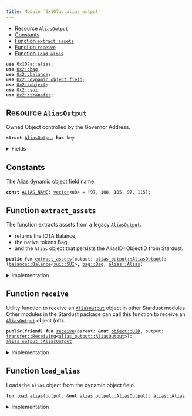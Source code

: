 ```yaml
---
title: Module `0x107a::alias_output`
---
```




-  [Resource `AliasOutput`](#0x107a_alias_output_AliasOutput)
-  [Constants](#@Constants_0)
-  [Function `extract_assets`](#0x107a_alias_output_extract_assets)
-  [Function `receive`](#0x107a_alias_output_receive)
-  [Function `load_alias`](#0x107a_alias_output_load_alias)


<pre><code><b>use</b> <a href="alias.md#0x107a_alias">0x107a::alias</a>;
<b>use</b> <a href="../sui-framework/bag.md#0x2_bag">0x2::bag</a>;
<b>use</b> <a href="../sui-framework/balance.md#0x2_balance">0x2::balance</a>;
<b>use</b> <a href="../sui-framework/dynamic_object_field.md#0x2_dynamic_object_field">0x2::dynamic_object_field</a>;
<b>use</b> <a href="../sui-framework/object.md#0x2_object">0x2::object</a>;
<b>use</b> <a href="../sui-framework/sui.md#0x2_sui">0x2::sui</a>;
<b>use</b> <a href="../sui-framework/transfer.md#0x2_transfer">0x2::transfer</a>;
</code></pre>



<a name="0x107a_alias_output_AliasOutput"></a>

## Resource `AliasOutput`

Owned Object controlled by the Governor Address.


<pre><code><b>struct</b> <a href="alias_output.md#0x107a_alias_output_AliasOutput">AliasOutput</a> <b>has</b> key
</code></pre>



<details>
<summary>Fields</summary>


<dl>
<dt>
<code>id: <a href="../sui-framework/object.md#0x2_object_UID">object::UID</a></code>
</dt>
<dd>
 This is a "random" UID, not the AliasID from Stardust.
</dd>
<dt>
<code>iota: <a href="../sui-framework/balance.md#0x2_balance_Balance">balance::Balance</a>&lt;<a href="../sui-framework/sui.md#0x2_sui_SUI">sui::SUI</a>&gt;</code>
</dt>
<dd>
 The amount of IOTA coins held by the output.
</dd>
<dt>
<code>native_tokens: <a href="../sui-framework/bag.md#0x2_bag_Bag">bag::Bag</a></code>
</dt>
<dd>
 The <code>Bag</code> holds native tokens, key-ed by the stringified type of the asset.
 Example: key: "0xabcded::soon::SOON", value: Balance<0xabcded::soon::SOON>.
</dd>
</dl>


</details>

<a name="@Constants_0"></a>

## Constants


<a name="0x107a_alias_output_ALIAS_NAME"></a>

The Alias dynamic object field name.


<pre><code><b>const</b> <a href="alias_output.md#0x107a_alias_output_ALIAS_NAME">ALIAS_NAME</a>: <a href="../move-stdlib/vector.md#0x1_vector">vector</a>&lt;u8&gt; = [97, 108, 105, 97, 115];
</code></pre>



<a name="0x107a_alias_output_extract_assets"></a>

## Function `extract_assets`

The function extracts assets from a legacy <code><a href="alias_output.md#0x107a_alias_output_AliasOutput">AliasOutput</a></code>.
- returns the IOTA Balance,
- the native tokens Bag,
- and the <code>Alias</code> object that persists the AliasID=ObjectID from Stardust.


<pre><code><b>public</b> <b>fun</b> <a href="alias_output.md#0x107a_alias_output_extract_assets">extract_assets</a>(output: <a href="alias_output.md#0x107a_alias_output_AliasOutput">alias_output::AliasOutput</a>): (<a href="../sui-framework/balance.md#0x2_balance_Balance">balance::Balance</a>&lt;<a href="../sui-framework/sui.md#0x2_sui_SUI">sui::SUI</a>&gt;, <a href="../sui-framework/bag.md#0x2_bag_Bag">bag::Bag</a>, <a href="alias.md#0x107a_alias_Alias">alias::Alias</a>)
</code></pre>



<details>
<summary>Implementation</summary>


<pre><code><b>public</b> <b>fun</b> <a href="alias_output.md#0x107a_alias_output_extract_assets">extract_assets</a>(<b>mut</b> output: <a href="alias_output.md#0x107a_alias_output_AliasOutput">AliasOutput</a>): (Balance&lt;SUI&gt;, Bag, Alias) {
    // Load the related <a href="alias.md#0x107a_alias">alias</a> <a href="../sui-framework/object.md#0x2_object">object</a>.
    <b>let</b> <a href="alias.md#0x107a_alias">alias</a> = <a href="alias_output.md#0x107a_alias_output_load_alias">load_alias</a>(&<b>mut</b> output);

    // Unpack the output into its basic part.
    <b>let</b> <a href="alias_output.md#0x107a_alias_output_AliasOutput">AliasOutput</a> {
        id,
        iota,
        native_tokens
    } = output;

    // Delete the output.
    <a href="../sui-framework/object.md#0x2_object_delete">object::delete</a>(id);

    (iota, native_tokens, <a href="alias.md#0x107a_alias">alias</a>)
}
</code></pre>



</details>

<a name="0x107a_alias_output_receive"></a>

## Function `receive`

Utility function to receive an <code><a href="alias_output.md#0x107a_alias_output_AliasOutput">AliasOutput</a></code> object in other Stardust modules.
Other modules in the Stardust package can call this function to receive an <code><a href="alias_output.md#0x107a_alias_output_AliasOutput">AliasOutput</a></code> object (nft).


<pre><code><b>public</b>(<b>friend</b>) <b>fun</b> <a href="alias_output.md#0x107a_alias_output_receive">receive</a>(parent: &<b>mut</b> <a href="../sui-framework/object.md#0x2_object_UID">object::UID</a>, output: <a href="../sui-framework/transfer.md#0x2_transfer_Receiving">transfer::Receiving</a>&lt;<a href="alias_output.md#0x107a_alias_output_AliasOutput">alias_output::AliasOutput</a>&gt;): <a href="alias_output.md#0x107a_alias_output_AliasOutput">alias_output::AliasOutput</a>
</code></pre>



<details>
<summary>Implementation</summary>


<pre><code><b>public</b>(<a href="../sui-framework/package.md#0x2_package">package</a>) <b>fun</b> <a href="alias_output.md#0x107a_alias_output_receive">receive</a>(parent: &<b>mut</b> UID, output: Receiving&lt;<a href="alias_output.md#0x107a_alias_output_AliasOutput">AliasOutput</a>&gt;) : <a href="alias_output.md#0x107a_alias_output_AliasOutput">AliasOutput</a> {
    <a href="../sui-framework/transfer.md#0x2_transfer_receive">transfer::receive</a>(parent, output)
}
</code></pre>



</details>

<a name="0x107a_alias_output_load_alias"></a>

## Function `load_alias`

Loads the <code>Alias</code> object from the dynamic object field.


<pre><code><b>fun</b> <a href="alias_output.md#0x107a_alias_output_load_alias">load_alias</a>(output: &<b>mut</b> <a href="alias_output.md#0x107a_alias_output_AliasOutput">alias_output::AliasOutput</a>): <a href="alias.md#0x107a_alias_Alias">alias::Alias</a>
</code></pre>



<details>
<summary>Implementation</summary>


<pre><code><b>fun</b> <a href="alias_output.md#0x107a_alias_output_load_alias">load_alias</a>(output: &<b>mut</b> <a href="alias_output.md#0x107a_alias_output_AliasOutput">AliasOutput</a>): Alias {
    <a href="../sui-framework/dynamic_object_field.md#0x2_dynamic_object_field_remove">dynamic_object_field::remove</a>(&<b>mut</b> output.id, <a href="alias_output.md#0x107a_alias_output_ALIAS_NAME">ALIAS_NAME</a>)
}
</code></pre>



</details>
